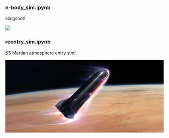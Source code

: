 ### n-body_sim.ipynb

slingshot!

![](n-body_sim.gif)

### reentry_sim.ipynb

SS Martian atmosphere entry sim!

![](reentry_sim.jpg)
